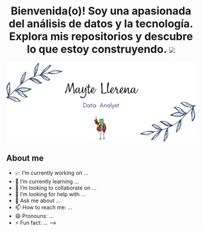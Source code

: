 <div align="center">
  
<h1 align="center"> Bienvenida(o)! Soy una apasionada del análisis de datos y la tecnología. Explora mis repositorios y descubre lo que estoy construyendo. <img src="https://media.giphy.com/media/hvRJCLFzcasrR4ia7z/giphy.gif" width="35"></h1>
</div>
  
![Hi](https://raw.githubusercontent.com/MayteLlerena/MayteLlerena/main/banner.png)

## About me

- 📈 I’m currently working on ...
- 🌱 I’m currently learning ...
- 👯 I’m looking to collaborate on ...
- 🤔 I’m looking for help with ...
- 💬 Ask me about ...
- 📫 How to reach me: ...
- 😄 Pronouns: ...
- ⚡ Fun fact: ...
-->
